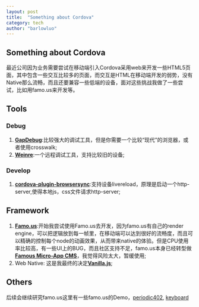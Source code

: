 ```yaml
---
layout: post
title:  "Something about Cordova"
category: tech 
author: "barlowluo"
---
```


## Something about Cordova
最近公司因为业务需要尝试在移动端引入Cordova采用web来开发一些HTML5页面，其中包含一些交互比较多的页面，而交互是HTML在移动端开发的弱势，没有Native那么流畅，而且还要兼容一些低端的设备，面对这些挑战我做了一些尝试，比如用famo.us来开发等。

## Tools
	
### Debug

1. [**GapDebug**](http://www.genuitec.com/products/gapdebug/):比较强大的调试工具，但是你需要一个比较“现代”的浏览器，或者使用crosswalk;
2. [**Weinre**](http://people.apache.org/~pmuellr/weinre-docs/latest/):一个远程调试工具，支持比较旧的设备;

### Develop
1. [**cordova-plugin-browsersync**](https://github.com/nparashuram/cordova-plugin-browsersync):支持设备livereload，原理是启动一个http-server,使得本地js，css文件请求http-server;


## Framework
1. [**Famo.us**](http://famous.org/):开始我尝试使用Famo.us去开发，因为famo.us有自己的render engine，可以把逻辑放到每一帧里，在移动端可以达到很好的流畅度，而且可以精确的控制每个node的动画效果，从而带来native的体验。但是CPU使用率比较高，有一些UI上的BUG，而且社区支持不足，famo.us本身已经转型做[**Famous Micro-App CMS**](	http://famous.co/)，我觉得风险太大，暂缓使用;
2. Web Native: 这是我最终的决定[**Vanilla.js**](http://vanilla-js.com/);

## Others
后续会继续研究famo.us这里有一些famo.us的Demo，[periodic402](http://disrupt.famo.us/periodic402/), [keyboard](https://famo.us/blog/demo-mixed-mode-magic-keyboard/)



	
